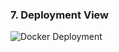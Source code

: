 ### 7. Deployment View

![Docker Deployment](../images/uml/dockerDeployment.png "Docker Deployment")